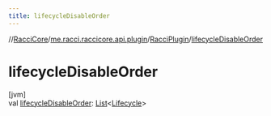 ```yaml
---
title: lifecycleDisableOrder
---
```

//[RacciCore](../../../index.html)/[me.racci.raccicore.api.plugin](../index.html)/[RacciPlugin](index.html)/[lifecycleDisableOrder](lifecycle-disable-order.html)



# lifecycleDisableOrder



[jvm]\
val [lifecycleDisableOrder](lifecycle-disable-order.html): [List](https://kotlinlang.org/api/latest/jvm/stdlib/kotlin.collections/-list/index.html)&lt;[Lifecycle](../../me.racci.raccicore.api.lifecycle/-lifecycle/index.html)&gt;




